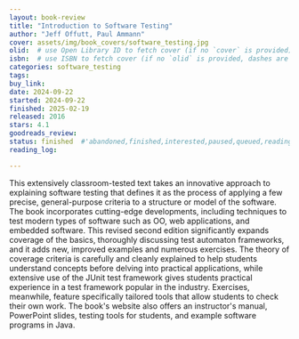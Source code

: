 ```yaml
---
layout: book-review
title: "Introduction to Software Testing"
author: "Jeff Offutt, Paul Ammann"
cover: assets/img/book_covers/software_testing.jpg
olid:  # use Open Library ID to fetch cover (if no `cover` is provided)
isbn:  # use ISBN to fetch cover (if no `olid` is provided, dashes are optional)
categories: software_testing
tags: 
buy_link: 
date: 2024-09-22
started: 2024-09-22
finished: 2025-02-19
released: 2016
stars: 4.1
goodreads_review:
status: finished  #'abandoned,finished,interested,paused,queued,reading,reread'
reading_log:

---
```


This extensively classroom-tested text takes an innovative approach to explaining software testing that defines it as the process of applying a few precise, general-purpose criteria to a structure or model of the software. The book incorporates cutting-edge developments, including techniques to test modern types of software such as OO, web applications, and embedded software. This revised second edition significantly expands coverage of the basics, thoroughly discussing test automaton frameworks, and it adds new, improved examples and numerous exercises. The theory of coverage criteria is carefully and cleanly explained to help students understand concepts before delving into practical applications, while extensive use of the JUnit test framework gives students practical experience in a test framework popular in the industry. Exercises, meanwhile, feature specifically tailored tools that allow students to check their own work. The book's website also offers an instructor's manual, PowerPoint slides, testing tools for students, and example software programs in Java.